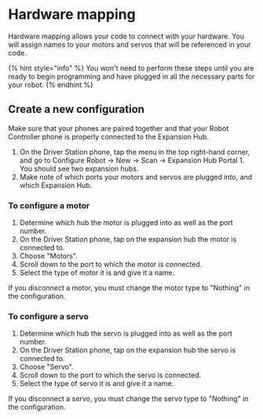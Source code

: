 # Hardware mapping

Hardware mapping allows your code to connect with your hardware. You will assign names to your motors and servos that will be referenced in your code.

{% hint style="info" %}
You won't need to perform these steps until you are ready to begin programming and have plugged in all the necessary parts for your robot.
{% endhint %}

## Create a new configuration

Make sure that your phones are paired together and that your Robot Controller phone is properly connected to the Expansion Hub.

1. On the Driver Station phone, tap the menu in the top right-hand corner, and go to Configure Robot → New → Scan → Expansion Hub Portal 1. You should see two expansion hubs.
2. Make note of which ports your motors and servos are plugged into, and which Expansion Hub.

### To configure a motor

1. Determine which hub the motor is plugged into as well as the port number.
2. On the Driver Station phone, tap on the expansion hub the motor is connected to.
3. Choose "Motors".
4. Scroll down to the port to which the motor is connected.
5. Select the type of motor it is and give it a name.

If you disconnect a motor, you must change the motor type to "Nothing" in the configuration.

### To configure a servo

1. Determine which hub the servo is plugged into as well as the port number.
2. On the Driver Station phone, tap on the expansion hub the servo is connected to.
3. Choose "Servo".
4. Scroll down to the port to which the servo is connected.
5. Select the type of servo it is and give it a name.

If you disconnect a servo, you must change the servo type to "Nothing" in the configuration.

